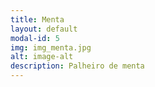 ```yaml
---
title: Menta
layout: default
modal-id: 5
img: img_menta.jpg
alt: image-alt
description: Palheiro de menta
---
```

